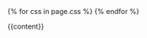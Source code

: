 <!DOCTYPE html>
<html xmlns="http://www.w3.org/1999/xhtml" xml:lang="en" lang="pt-pt">
<head>
  <meta http-equiv="content-type" content="text/html; charset=utf-8" />
  <title>(in)conception</title>
  <meta name="author" content="Tony Tam" />

  <!-- syntax highlighting CSS -->
  <link rel="stylesheet" href="/assets/css/common.css" type="text/css" />
  <link rel="stylesheet" href="/assets/css/default.css" type="text/css" />
  {% for css in page.css %}
    <link rel="stylesheet" href="{{css}}" type="text/css" />
  {% endfor %}
</head>

<body>

<!-- ClickTale Top part -->
<script type="text/javascript">
var WRInitTime=(new Date()).getTime();
</script>
<!-- ClickTale end of Top part -->

{{content}}

<!-- ClickTale Bottom part -->
<div id="ClickTaleDiv" style="display: none;"></div>
<script type="text/javascript">
if(document.location.protocol!='https:')
  document.write(unescape("%3Cscript%20src='http://s.clicktale.net/WRe0.js'%20type='text/javascript'%3E%3C/script%3E"));
</script>
<script type="text/javascript">
if(typeof ClickTale=='function') ClickTale(20310,1,"www14");
</script>
<!-- ClickTale end of Bottom part -->

<!-- Google Analytics -->
<script type="text/javascript">
  var _gaq = _gaq || [];
  _gaq.push(['_setAccount', 'UA-39386601-1']);
  _gaq.push(['_setDomainName', 'islandofatlas.net']);
  _gaq.push(['_trackPageview']);

  (function() {
    var ga = document.createElement('script'); ga.type = 'text/javascript'; ga.async = true;
    ga.src = ('https:' == document.location.protocol ? 'https://ssl' : 'http://www') + '.google-analytics.com/ga.js';
    var s = document.getElementsByTagName('script')[0]; s.parentNode.insertBefore(ga, s);
  })();
</script>
<!-- /Google Analytics -->

</body>
</html>
